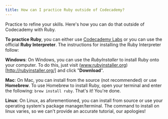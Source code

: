 ```yaml
---
title: How can I practice Ruby outside of Codecademy?
---
```

Practice to refine your skills. Here's how you can do that outside of Codecademy with Ruby.

**To practice Ruby**, you can either use [Codecademy Labs](http://codecademy.com/labs/) or you can use the official **Ruby Interpreter**. The instructions for installing the Ruby Interpreter follow:

**Windows**: On Windows, you can use the *RubyInstaller* to install Ruby onto your computer. To do this, just visit (www.rubyinstaller.org)[http://rubyinstaller.org/] and click "**Download**".

**Mac**: On Mac, you can install from the source (not recommended) or use **Homebrew**. To use Homebrew to install Ruby, open your terminal and enter the following: `brew install ruby`. That's it! You're done.

**Linux**: On Linux, as aforementioned, you can install from source or use your operating system's package manager/terminal. The command to install on linux varies, so we can't provide an accurate tutorial, our apologies!